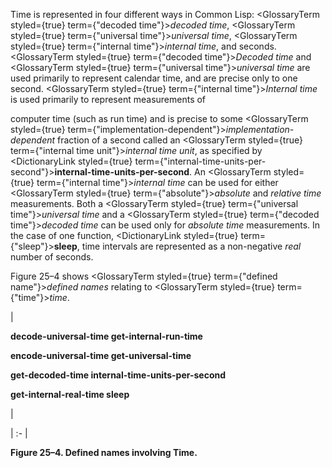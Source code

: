  



Time is represented in four different ways in Common Lisp: <GlossaryTerm styled={true} term={"decoded time"}><i>decoded time</i></GlossaryTerm>, <GlossaryTerm styled={true} term={"universal time"}><i>universal time</i></GlossaryTerm>, <GlossaryTerm styled={true} term={"internal time"}><i>internal time</i></GlossaryTerm>, and seconds. <GlossaryTerm styled={true} term={"decoded time"}><i>Decoded time</i></GlossaryTerm> and <GlossaryTerm styled={true} term={"universal time"}><i>universal time</i></GlossaryTerm> are used primarily to represent calendar time, and are precise only to one second. <GlossaryTerm styled={true} term={"internal time"}><i>Internal time</i></GlossaryTerm> is used primarily to represent measurements of 



computer time (such as run time) and is precise to some <GlossaryTerm styled={true} term={"implementation-dependent"}><i>implementation-dependent</i></GlossaryTerm> fraction of a second called an <GlossaryTerm styled={true} term={"internal time unit"}><i>internal time unit</i></GlossaryTerm>, as specified by <DictionaryLink styled={true} term={"internal-time-units-per-second"}><b>internal-time-units-per-second</b></DictionaryLink>. An <GlossaryTerm styled={true} term={"internal time"}><i>internal time</i></GlossaryTerm> can be used for either <GlossaryTerm styled={true} term={"absolute"}><i>absolute</i></GlossaryTerm> and *relative time* measurements. Both a <GlossaryTerm styled={true} term={"universal time"}><i>universal time</i></GlossaryTerm> and a <GlossaryTerm styled={true} term={"decoded time"}><i>decoded time</i></GlossaryTerm> can be used only for *absolute time* measurements. In the case of one function, <DictionaryLink styled={true} term={"sleep"}><b>sleep</b></DictionaryLink>, time intervals are represented as a non-negative *real* number of seconds. 



Figure 25–4 shows <GlossaryTerm styled={true} term={"defined name"}><i>defined names</i></GlossaryTerm> relating to <GlossaryTerm styled={true} term={"time"}><i>time</i></GlossaryTerm>. 



|<p>**decode-universal-time get-internal-run-time** </p><p>**encode-universal-time get-universal-time** </p><p>**get-decoded-time internal-time-units-per-second** </p><p>**get-internal-real-time sleep**</p>|

| :- |





**Figure 25–4. Defined names involving Time.** 



